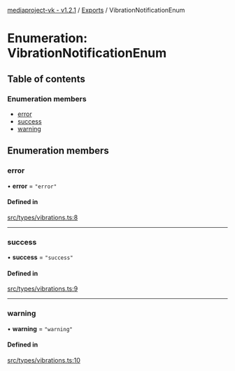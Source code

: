 [mediaproject-vk - v1.2.1](../README.md) / [Exports](../modules.md) / VibrationNotificationEnum

# Enumeration: VibrationNotificationEnum

## Table of contents

### Enumeration members

- [error](VibrationNotificationEnum.md#error)
- [success](VibrationNotificationEnum.md#success)
- [warning](VibrationNotificationEnum.md#warning)

## Enumeration members

### error

• **error** = `"error"`

#### Defined in

[src/types/vibrations.ts:8](https://github.com/ktsstudio/mediaproject-vk/blob/1c5e391/src/types/vibrations.ts#L8)

___

### success

• **success** = `"success"`

#### Defined in

[src/types/vibrations.ts:9](https://github.com/ktsstudio/mediaproject-vk/blob/1c5e391/src/types/vibrations.ts#L9)

___

### warning

• **warning** = `"warning"`

#### Defined in

[src/types/vibrations.ts:10](https://github.com/ktsstudio/mediaproject-vk/blob/1c5e391/src/types/vibrations.ts#L10)
